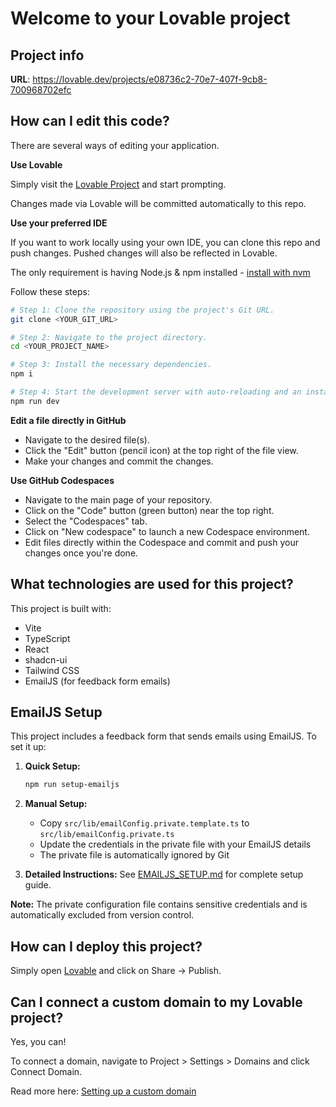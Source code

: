 # Welcome to your Lovable project

## Project info

**URL**: https://lovable.dev/projects/e08736c2-70e7-407f-9cb8-700968702efc

## How can I edit this code?

There are several ways of editing your application.

**Use Lovable**

Simply visit the [Lovable Project](https://lovable.dev/projects/e08736c2-70e7-407f-9cb8-700968702efc) and start prompting.

Changes made via Lovable will be committed automatically to this repo.

**Use your preferred IDE**

If you want to work locally using your own IDE, you can clone this repo and push changes. Pushed changes will also be reflected in Lovable.

The only requirement is having Node.js & npm installed - [install with nvm](https://github.com/nvm-sh/nvm#installing-and-updating)

Follow these steps:

```sh
# Step 1: Clone the repository using the project's Git URL.
git clone <YOUR_GIT_URL>

# Step 2: Navigate to the project directory.
cd <YOUR_PROJECT_NAME>

# Step 3: Install the necessary dependencies.
npm i

# Step 4: Start the development server with auto-reloading and an instant preview.
npm run dev
```

**Edit a file directly in GitHub**

- Navigate to the desired file(s).
- Click the "Edit" button (pencil icon) at the top right of the file view.
- Make your changes and commit the changes.

**Use GitHub Codespaces**

- Navigate to the main page of your repository.
- Click on the "Code" button (green button) near the top right.
- Select the "Codespaces" tab.
- Click on "New codespace" to launch a new Codespace environment.
- Edit files directly within the Codespace and commit and push your changes once you're done.

## What technologies are used for this project?

This project is built with:

- Vite
- TypeScript
- React
- shadcn-ui
- Tailwind CSS
- EmailJS (for feedback form emails)

## EmailJS Setup

This project includes a feedback form that sends emails using EmailJS. To set it up:

1. **Quick Setup:**
   ```sh
   npm run setup-emailjs
   ```

2. **Manual Setup:**
   - Copy `src/lib/emailConfig.private.template.ts` to `src/lib/emailConfig.private.ts`
   - Update the credentials in the private file with your EmailJS details
   - The private file is automatically ignored by Git

3. **Detailed Instructions:**
   See [EMAILJS_SETUP.md](./EMAILJS_SETUP.md) for complete setup guide.

**Note:** The private configuration file contains sensitive credentials and is automatically excluded from version control.

## How can I deploy this project?

Simply open [Lovable](https://lovable.dev/projects/e08736c2-70e7-407f-9cb8-700968702efc) and click on Share -> Publish.

## Can I connect a custom domain to my Lovable project?

Yes, you can!

To connect a domain, navigate to Project > Settings > Domains and click Connect Domain.

Read more here: [Setting up a custom domain](https://docs.lovable.dev/tips-tricks/custom-domain#step-by-step-guide)
